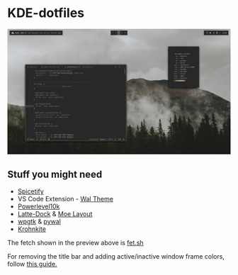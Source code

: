# KDE-dotfiles

![Preview](https://raw.githubusercontent.com/ComplexPlatform/KDE-dotfiles/master/foggy-mountain-preview.png)


## Stuff you might need

 - [Spicetify](https://github.com/khanhas/Spicetify)
 - VS Code Extension - [Wal Theme](https://marketplace.visualstudio.com/items?itemName=dlasagno.wal-theme)
 - [Powerlevel10k](https://github.com/romkatv/powerlevel10k)
 - [Latte-Dock](https://github.com/KDE/latte-dock) & [Moe Layout](https://store.kde.org/p/1373008/)
 - [wpgtk](https://github.com/deviantfero/wpgtk) & [pywal](https://github.com/dylanaraps/pywal)
 - [Krohnkite](https://store.kde.org/p/1281790/)

The fetch shown in the preview above is [fet.sh](https://github.com/6gk/fet.sh)

For removing the title bar and adding active/inactive window frame colors, follow [this guide.](https://github.com/waltereikrem/KWin-TilingGuide/)
